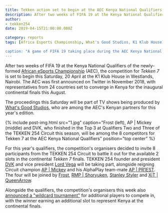 ```yaml
---
title: Tekken action set to begin at the AEC Kenya National Qualifiers
description: After two weeks of FIFA 19 at the Kenya National Qualifiers of the newly-formed African eSports Championship (AEC), the competition for Tekken 7 is set to begin this Saturday, 20 April at the K1 Klub House in Westlands, Nairobi.
author:
- tekken254
date: 2019-04-15T21:00:00.000Z

category: reports
tags: [Africa Esports Championship, What's Good Studios, K1 Klub House]

caption: "A game of FIFA 19 taking place during the AEC Kenya National Qualifiers at K1 Klub House in Westlands, Nairobi.<br />(Photo: Africa eSports Championship Kenya)"
---
```

<p>After two weeks of FIFA 19 at the Kenya National Qualifiers of the newly-formed <a href="https://twitter.com/esportsafreeca" target="_blank">African eSports Championship</a> (AEC), the competition for <em>Tekken 7</em> is set to begin this Saturday, 20 April at the K1 Klub House in Westlands, Nairobi. The AEC was first announced on Twitter in November 2018, with representatives from 24 countries set to converge in Kenya for the inaugural continental finals this August.</p>

<p>The proceedings this Saturday will be part of TV shows being produced by <a href="https://whatsgoodstudios.com/" target="_blank">What's Good Studios</a>, who are among the AEC's Kenyan partners for this year's edition.</p>

{% include post-img.html src="1.jpg" caption="Frost (left), AP | Mickey (middle) and DVK, who finished in the Top 3 at Qualifiers Two and Three of the TEKKEN 254 Circuit this season, will be among the 8 competitors for Tekken 7 at the AEC Kenya National Qualifiers" position="top center" %}

<p>For this year's qualifiers, the competition's organisers decided to invite 8 participants from the TEKKEN 254 Circuit to battle it out for the available 2 slots in the continental <em>Tekken 7</em> finals. TEKKEN 254 founder and president <a href="/circuit/tekken/profile.html?id=4092983" target="_blank">DVK</a> and vice president <a href="/circuit/tekken/profile.html?id=7167649" target="_blank">Lord Vega</a> will be taking part, alongside reigning Circuit champion <a href="/circuit/tekken/profile.html?id=2907096" target="_blank">AP | Mickey</a> and his AlphaPlay team-mate <a href="/circuit/tekken/profile.html?id=8665351" target="_blank">AP | PR1EST</a>. The four will be joined by <a href="/circuit/tekken/profile.html?id=4644523" target="_blank">Frost</a>, <a href="/circuit/tekken/profile.html?id=1677506" target="_blank">RMP | Shoryuken</a>, <a href="/circuit/tekken/profile.html?id=1998890" target="_blank">Stanley Styler</a> and <a href="/circuit/tekken/profile.html?id=4455946" target="_blank">XiT | QueenArrow</a>.</p>

<p>Alongside the qualifiers, the competition's organisers this week also <a href="https://www.instagram.com/p/BwT4UxhB7F-/" target="_blank">announced a "wildcard tournament"</a> for additional players to compete in, with the winner earning an additional slot to represent Kenya at the continental finals.</p>